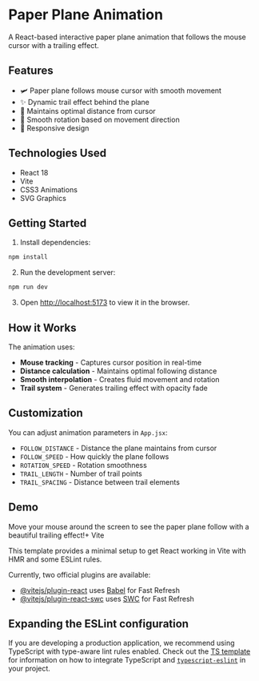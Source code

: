 # Paper Plane Animation

A React-based interactive paper plane animation that follows the mouse cursor with a trailing effect.

## Features

- 🛩️ Paper plane follows mouse cursor with smooth movement
- ✨ Dynamic trail effect behind the plane
- 🎯 Maintains optimal distance from cursor
- 🔄 Smooth rotation based on movement direction
- 📱 Responsive design

## Technologies Used

- React 18
- Vite
- CSS3 Animations
- SVG Graphics

## Getting Started

1. Install dependencies:
```bash
npm install
```

2. Run the development server:
```bash
npm run dev
```

3. Open [http://localhost:5173](http://localhost:5173) to view it in the browser.

## How it Works

The animation uses:
- **Mouse tracking** - Captures cursor position in real-time
- **Distance calculation** - Maintains optimal following distance
- **Smooth interpolation** - Creates fluid movement and rotation
- **Trail system** - Generates trailing effect with opacity fade

## Customization

You can adjust animation parameters in `App.jsx`:
- `FOLLOW_DISTANCE` - Distance the plane maintains from cursor
- `FOLLOW_SPEED` - How quickly the plane follows
- `ROTATION_SPEED` - Rotation smoothness
- `TRAIL_LENGTH` - Number of trail points
- `TRAIL_SPACING` - Distance between trail elements

## Demo

Move your mouse around the screen to see the paper plane follow with a beautiful trailing effect!+ Vite

This template provides a minimal setup to get React working in Vite with HMR and some ESLint rules.

Currently, two official plugins are available:

- [@vitejs/plugin-react](https://github.com/vitejs/vite-plugin-react/blob/main/packages/plugin-react) uses [Babel](https://babeljs.io/) for Fast Refresh
- [@vitejs/plugin-react-swc](https://github.com/vitejs/vite-plugin-react/blob/main/packages/plugin-react-swc) uses [SWC](https://swc.rs/) for Fast Refresh

## Expanding the ESLint configuration

If you are developing a production application, we recommend using TypeScript with type-aware lint rules enabled. Check out the [TS template](https://github.com/vitejs/vite/tree/main/packages/create-vite/template-react-ts) for information on how to integrate TypeScript and [`typescript-eslint`](https://typescript-eslint.io) in your project.
